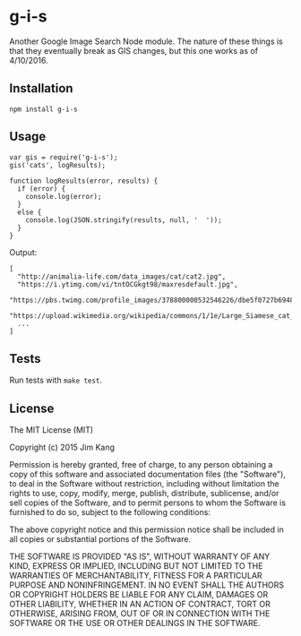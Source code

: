 g-i-s
=====

Another Google Image Search Node module. The nature of these things is that they eventually break as GIS changes, but this one works as of 4/10/2016.

Installation
------------

    npm install g-i-s

Usage
-----

    var gis = require('g-i-s');
    gis('cats', logResults);

    function logResults(error, results) {
      if (error) {
        console.log(error);
      }
      else {
        console.log(JSON.stringify(results, null, '  '));
      }
    }

Output:

    [
      "http://animalia-life.com/data_images/cat/cat2.jpg",
      "https://i.ytimg.com/vi/tntOCGkgt98/maxresdefault.jpg",
      "https://pbs.twimg.com/profile_images/378800000532546226/dbe5f0727b69487016ffd67a6689e75a.jpeg",
      "https://upload.wikimedia.org/wikipedia/commons/1/1e/Large_Siamese_cat_tosses_a_mouse.jpg",
      ...
    ]

Tests
-----

Run tests with `make test`.

License
-------

The MIT License (MIT)

Copyright (c) 2015 Jim Kang

Permission is hereby granted, free of charge, to any person obtaining a copy
of this software and associated documentation files (the "Software"), to deal
in the Software without restriction, including without limitation the rights
to use, copy, modify, merge, publish, distribute, sublicense, and/or sell
copies of the Software, and to permit persons to whom the Software is
furnished to do so, subject to the following conditions:

The above copyright notice and this permission notice shall be included in
all copies or substantial portions of the Software.

THE SOFTWARE IS PROVIDED "AS IS", WITHOUT WARRANTY OF ANY KIND, EXPRESS OR
IMPLIED, INCLUDING BUT NOT LIMITED TO THE WARRANTIES OF MERCHANTABILITY,
FITNESS FOR A PARTICULAR PURPOSE AND NONINFRINGEMENT. IN NO EVENT SHALL THE
AUTHORS OR COPYRIGHT HOLDERS BE LIABLE FOR ANY CLAIM, DAMAGES OR OTHER
LIABILITY, WHETHER IN AN ACTION OF CONTRACT, TORT OR OTHERWISE, ARISING FROM,
OUT OF OR IN CONNECTION WITH THE SOFTWARE OR THE USE OR OTHER DEALINGS IN
THE SOFTWARE.
